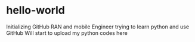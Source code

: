 # hello-world
Initializing GitHub
RAN and mobile Engineer trying to learn python and use GitHub
Will start to upload my python codes here
